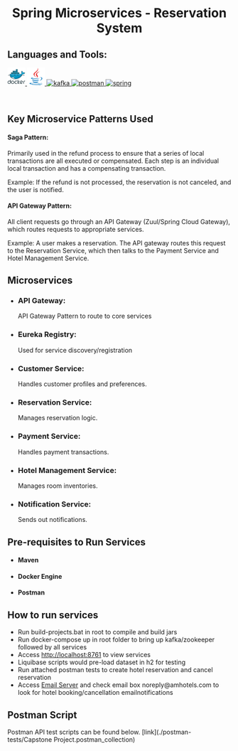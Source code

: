 <h1 align="center"> Spring Microservices - Reservation System </h1>
<h2 align="left">Languages and Tools:</h2>

<p align="left"> <a href="https://www.docker.com/" target="_blank" rel="noreferrer"> <img src="https://raw.githubusercontent.com/devicons/devicon/master/icons/docker/docker-original-wordmark.svg" alt="docker" width="40" height="40"/> </a> <a href="https://www.java.com" target="_blank" rel="noreferrer"> <img src="https://raw.githubusercontent.com/devicons/devicon/master/icons/java/java-original.svg" alt="java" width="40" height="40"/> </a> <a href="https://kafka.apache.org/" target="_blank" rel="noreferrer"> <img src="https://www.vectorlogo.zone/logos/apache_kafka/apache_kafka-icon.svg" alt="kafka" width="40" height="40"/> </a> <a href="https://postman.com" target="_blank" rel="noreferrer"> <img src="https://www.vectorlogo.zone/logos/getpostman/getpostman-icon.svg" alt="postman" width="40" height="40"/> </a> <a href="https://spring.io/" target="_blank" rel="noreferrer"> <img src="https://www.vectorlogo.zone/logos/springio/springio-icon.svg" alt="spring" width="40" height="40"/> </a> </p>
<br/>
<p>
<h2>Key Microservice Patterns Used</h3>
<h4>Saga Pattern:</h4> Primarily used in the refund process to ensure that a series of local transactions are all executed or compensated. Each step is an individual local transaction and has a compensating transaction.

Example: If the refund is not processed, the reservation is not canceled, and the user is notified.

<h4>API Gateway Pattern:</h4> All client requests go through an API Gateway (Zuul/Spring Cloud Gateway), which routes requests to appropriate services.

Example: A user makes a reservation. The API gateway routes this request to the Reservation Service, which then talks to the Payment Service and Hotel Management Service.

</p>
<h2>Microservices</h2>

* <h3>API Gateway:</h3> API Gateway Pattern to route to core services
* <h3>Eureka Registry:</h3>Used for service discovery/registration
* <h3>Customer Service:</h3>Handles customer profiles and preferences.
* <h3>Reservation Service:</h3>Manages reservation logic.
* <h3>Payment Service:</h3>Handles payment transactions.
* <h3>Hotel Management Service: </h3>Manages room inventories.
* <h3>Notification  Service: </h3>Sends out notifications.
<p>
<h2>Pre-requisites to Run Services</h2>
<ul>
  <li><h4>Maven</h4></li>
  <li><h4>Docker Engine</h4></li>
  <li><h4>Postman</h4>  </li>
</ul>
</p>
<h2>How to run services</h2>
<ul>
<li>Run build-projects.bat in root to compile and build jars</li>
<li>Run docker-compose up in root folder to bring up kafka/zookeeper followed by all services</li>
<li>Access <a href="http://localhost:8761">http://localhost:8761</a> to view services</li>
<li>Liquibase scripts would pre-load dataset in h2 for testing</li>
<li>Run attached postman tests to create hotel reservation and cancel reservation</li>
<li>Access <a href="https://www.wpoven.com/tools/free-smtp-server-for-testing">Email Server</a> and check email box noreply@amhotels.com to look for hotel booking/cancellation emailnotifications</li>
</ul>
<h2> Postman Script </h2>
Postman API test scripts can be found below.
[link](./postman-tests/Capstone Project.postman_collection)

